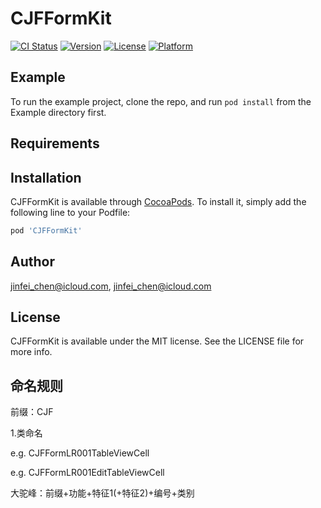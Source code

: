 # CJFFormKit

[![CI Status](https://img.shields.io/travis/jinfei_chen@icloud.com/CJFFormKit.svg?style=flat)](https://travis-ci.org/jinfei_chen@icloud.com/CJFFormKit)
[![Version](https://img.shields.io/cocoapods/v/CJFFormKit.svg?style=flat)](https://cocoapods.org/pods/CJFFormKit)
[![License](https://img.shields.io/cocoapods/l/CJFFormKit.svg?style=flat)](https://cocoapods.org/pods/CJFFormKit)
[![Platform](https://img.shields.io/cocoapods/p/CJFFormKit.svg?style=flat)](https://cocoapods.org/pods/CJFFormKit)

## Example

To run the example project, clone the repo, and run `pod install` from the Example directory first.

## Requirements

## Installation

CJFFormKit is available through [CocoaPods](https://cocoapods.org). To install
it, simply add the following line to your Podfile:

```ruby
pod 'CJFFormKit'
```

## Author

jinfei_chen@icloud.com, jinfei_chen@icloud.com

## License

CJFFormKit is available under the MIT license. See the LICENSE file for more info.

## 命名规则

前缀：CJF

1.类命名 

e.g. CJFFormLR001TableViewCell

e.g. CJFFormLR001EditTableViewCell

大驼峰：前缀+功能+特征1(+特征2)+编号+类别
